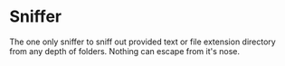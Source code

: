 # Sniffer
The one only sniffer to sniff out provided text or file extension directory from any depth of folders. Nothing can escape from it's nose.
